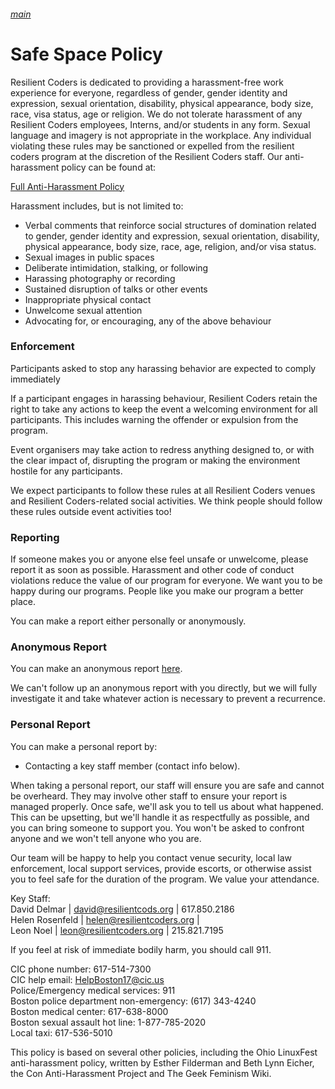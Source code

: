 ###### [main](README.md)
Safe Space Policy
===============

Resilient Coders is dedicated to providing a harassment-free work experience for everyone, regardless of gender, gender identity and expression, sexual orientation, disability, physical appearance, body size, race, visa status, age or religion. We do not tolerate harassment of any Resilient Coders employees, Interns, and/or students in any form. Sexual language and imagery is not appropriate in the workplace. Any individual violating these rules may be sanctioned or expelled from the resilient coders program at the discretion of the Resilient Coders staff. Our anti-harassment policy can be found at:

[Full Anti-Harassment Policy](harassment.md)

Harassment includes, but is not limited to:
* Verbal comments that reinforce social structures of domination related to gender, gender identity and expression, sexual orientation, disability, physical appearance, body size, race, age, religion, and/or visa status.
* Sexual images in public spaces
* Deliberate intimidation, stalking, or following
* Harassing photography or recording
* Sustained disruption of talks or other events
* Inappropriate physical contact
* Unwelcome sexual attention
* Advocating for, or encouraging, any of the above behaviour

### Enforcement

Participants asked to stop any harassing behavior are expected to comply immediately

If a participant engages in harassing behaviour, Resilient Coders retain the right to take any actions to keep the event a welcoming environment for all participants. This includes warning the offender or expulsion from the program.

Event organisers may take action to redress anything designed to, or with the clear impact of, disrupting the program or making the environment hostile for any participants.

We expect participants to follow these rules at all Resilient Coders venues and Resilient Coders-related social activities. We think people should follow these rules outside event activities too!

### Reporting

If someone makes you or anyone else feel unsafe or unwelcome, please report it as soon as possible.
Harassment and other code of conduct violations reduce the value of our program for everyone. We want you to be happy during our programs. People like you make our program a better place.

You can make a report either personally or anonymously.

### Anonymous Report

You can make an anonymous report [here](https://goo.gl/forms/y5jizzAR6zZckgYZ2).

We can't follow up an anonymous report with you directly, but we will fully investigate it and take whatever action is necessary to prevent a recurrence.

### Personal Report

You can make a personal report by:

* Contacting a key staff member (contact info below).

When taking a personal report, our staff will ensure you are safe and cannot be overheard. They may involve other staff to ensure your report is managed properly. Once safe, we'll ask you to tell us about what happened. This can be upsetting, but we'll handle it as respectfully as possible, and you can bring someone to support you. You won't be asked to confront anyone and we won't tell anyone who you are.

Our team will be happy to help you contact venue security, local law enforcement, local support services, provide escorts, or otherwise assist you to feel safe for the duration of the program. We value your attendance.

Key Staff:    
David Delmar | david@resilientcods.org | 617.850.2186  
Helen Rosenfeld | helen@resilientcoders.org |  
Leon Noel | leon@resilientcoders.org | 215.821.7195  

If you feel at risk of immediate bodily harm, you should call 911.

CIC phone number: 617-514-7300  
CIC help email: HelpBoston17@cic.us  
Police/Emergency medical services: 911  
Boston police department non-emergency: (617) 343-4240  
Boston medical center: 	617-638-8000  
Boston sexual assault hot line: 1-877-785-2020  
Local taxi: 617-536-5010  



This policy is based on several other policies, including the Ohio LinuxFest anti-harassment policy, written by Esther Filderman and Beth Lynn Eicher, the Con Anti-Harassment Project and The Geek Feminism Wiki.
